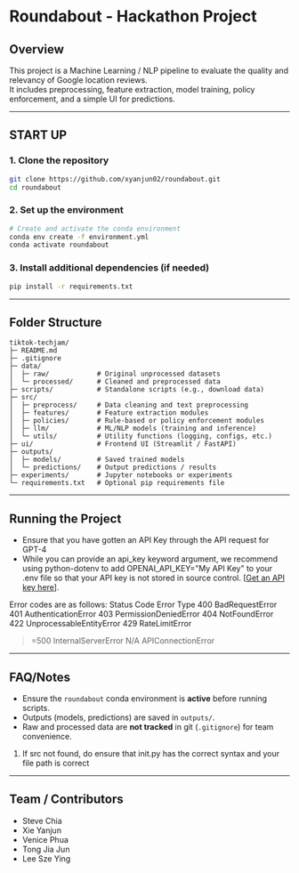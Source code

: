 # Roundabout - Hackathon Project

## Overview
This project is a Machine Learning / NLP pipeline to evaluate the quality and relevancy of Google location reviews.  
It includes preprocessing, feature extraction, model training, policy enforcement, and a simple UI for predictions.

---

## START UP

### 1. Clone the repository
```bash
git clone https://github.com/xyanjun02/roundabout.git
cd roundabout
````

### 2. Set up the environment

```bash
# Create and activate the conda environment
conda env create -f environment.yml
conda activate roundabout
```

### 3. Install additional dependencies (if needed)

```bash
pip install -r requirements.txt
```

---

## Folder Structure

```
tiktok-techjam/
├─ README.md
├─ .gitignore
├─ data/
│  ├─ raw/            # Original unprocessed datasets
│  └─ processed/      # Cleaned and preprocessed data
├─ scripts/           # Standalone scripts (e.g., download data)
├─ src/
│  ├─ preprocess/     # Data cleaning and text preprocessing
│  ├─ features/       # Feature extraction modules
│  ├─ policies/       # Rule-based or policy enforcement modules
│  ├─ llm/            # ML/NLP models (training and inference)
│  └─ utils/          # Utility functions (logging, configs, etc.)
├─ ui/                # Frontend UI (Streamlit / FastAPI)
├─ outputs/
│  ├─ models/         # Saved trained models
│  └─ predictions/    # Output predictions / results
├─ experiments/       # Jupyter notebooks or experiments
└─ requirements.txt   # Optional pip requirements file
```

---

## Running the Project
- Ensure that you have gotten an API Key through the API request for GPT-4
- While you can provide an api_key keyword argument, we recommend using python-dotenv to add OPENAI_API_KEY="My API Key" to your .env file so that your API key is not stored in source control. [[Get an API key here](https://platform.openai.com/settings/organization/api-keys)].

Error codes are as follows:
Status Code	Error Type
400	BadRequestError
401	AuthenticationError
403	PermissionDeniedError
404	NotFoundError
422	UnprocessableEntityError
429	RateLimitError
>=500	InternalServerError
N/A	APIConnectionError

---

## FAQ/Notes

* Ensure the `roundabout` conda environment is **active** before running scripts.
* Outputs (models, predictions) are saved in `outputs/`.
* Raw and processed data are **not tracked** in git (`.gitignore`) for team convenience.

1. If src not found, do ensure that init.py has the correct syntax and your file path is correct

---

## Team / Contributors

* Steve Chia
* Xie Yanjun
* Venice Phua
* Tong Jia Jun
* Lee Sze Ying